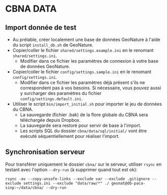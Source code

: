 # CBNA DATA

## Import donnée de test

* Au prélable, créer localement une base de données GeoNature à l'aide du script `install_db.sh` de GeoNature.
* Copier/coller le fichier `shared/settings.example.ini` en le renomant `shared/settings.ini`.
    * Modifier dans ce fichier les paramètres de connexion à votre base de données GeoNature.
* Copier/coller le fichier `config/settings.sample.ini` en le renomant `config/settings.ini`.
    * Modifier dans ce fichier les paramètres déjà présent s'ils ne correspondent pas à vos besoins. Si nécessaire, vous pouvez aussi y surcharger des paramètres du fichier  `config/settings.default.ini`.
* Utiliser le script `bin/import_initial.sh` pour importer le jeu de données du CBNA.
    * La sauvegarde (fichier .bak) de la flore globale du CBNA sera téléchargée depuis Dropbox.
    * La sauvegarde sera restoré pour servir de base à l'import.
    * Les scripts SQL du dossier `cbna/data/sql/initial/` vont être exécuté séquentiellement pour réaliser l'import.

## Synchronisation serveur

Pour transférer uniquement le dossier `cbna/` sur le serveur, utiliser `rsync` en testant avec l'option `--dry-run` (à supprimer quand tout est ok):

```
rsync -av --copy-unsafe-links --exclude var --exclude .gitignore --exclude settings.ini --exclude "data/raw/*" ./ geonat@db-paca-sinp:~/data/cbna/ --dry-run
```
